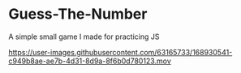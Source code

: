 # Guess-The-Number
A simple small game I made for practicing JS


https://user-images.githubusercontent.com/63165733/168930541-c949b8ae-ae7b-4d31-8d9a-8f6b0d780123.mov
